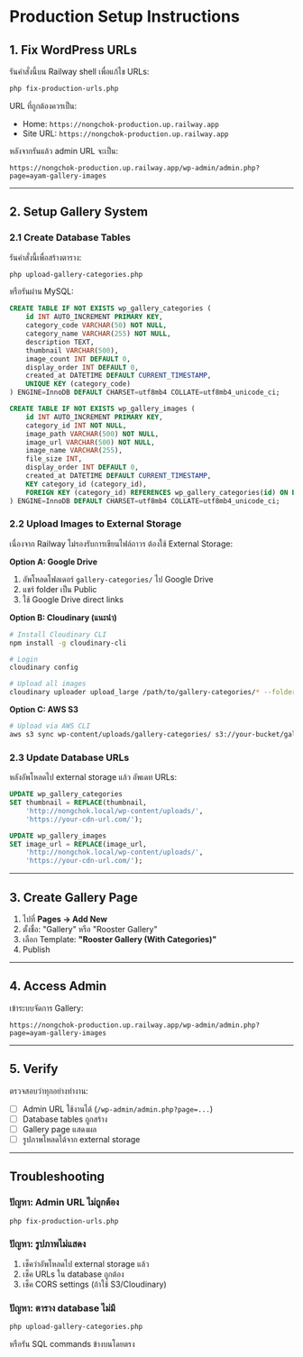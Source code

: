 # Production Setup Instructions

## 1. Fix WordPress URLs

รันคำสั่งนี้บน Railway shell เพื่อแก้ไข URLs:

```bash
php fix-production-urls.php
```

URL ที่ถูกต้องควรเป็น:
- Home: `https://nongchok-production.up.railway.app`
- Site URL: `https://nongchok-production.up.railway.app`

หลังจากรันแล้ว admin URL จะเป็น:
```
https://nongchok-production.up.railway.app/wp-admin/admin.php?page=ayam-gallery-images
```

---

## 2. Setup Gallery System

### 2.1 Create Database Tables

รันคำสั่งนี้เพื่อสร้างตาราง:

```bash
php upload-gallery-categories.php
```

หรือรันผ่าน MySQL:

```sql
CREATE TABLE IF NOT EXISTS wp_gallery_categories (
    id INT AUTO_INCREMENT PRIMARY KEY,
    category_code VARCHAR(50) NOT NULL,
    category_name VARCHAR(255) NOT NULL,
    description TEXT,
    thumbnail VARCHAR(500),
    image_count INT DEFAULT 0,
    display_order INT DEFAULT 0,
    created_at DATETIME DEFAULT CURRENT_TIMESTAMP,
    UNIQUE KEY (category_code)
) ENGINE=InnoDB DEFAULT CHARSET=utf8mb4 COLLATE=utf8mb4_unicode_ci;

CREATE TABLE IF NOT EXISTS wp_gallery_images (
    id INT AUTO_INCREMENT PRIMARY KEY,
    category_id INT NOT NULL,
    image_path VARCHAR(500) NOT NULL,
    image_url VARCHAR(500) NOT NULL,
    image_name VARCHAR(255),
    file_size INT,
    display_order INT DEFAULT 0,
    created_at DATETIME DEFAULT CURRENT_TIMESTAMP,
    KEY category_id (category_id),
    FOREIGN KEY (category_id) REFERENCES wp_gallery_categories(id) ON DELETE CASCADE
) ENGINE=InnoDB DEFAULT CHARSET=utf8mb4 COLLATE=utf8mb4_unicode_ci;
```

### 2.2 Upload Images to External Storage

เนื่องจาก Railway ไม่รองรับการเขียนไฟล์ถาวร ต้องใช้ External Storage:

**Option A: Google Drive**
1. อัพโหลดโฟลเดอร์ `gallery-categories/` ไป Google Drive
2. แชร์ folder เป็น Public
3. ใช้ Google Drive direct links

**Option B: Cloudinary (แนะนำ)**
```bash
# Install Cloudinary CLI
npm install -g cloudinary-cli

# Login
cloudinary config

# Upload all images
cloudinary uploader upload_large /path/to/gallery-categories/* --folder=nongchok/gallery
```

**Option C: AWS S3**
```bash
# Upload via AWS CLI
aws s3 sync wp-content/uploads/gallery-categories/ s3://your-bucket/gallery-categories/
```

### 2.3 Update Database URLs

หลังอัพโหลดไป external storage แล้ว อัพเดท URLs:

```sql
UPDATE wp_gallery_categories
SET thumbnail = REPLACE(thumbnail,
    'http://nongchok.local/wp-content/uploads/',
    'https://your-cdn-url.com/');

UPDATE wp_gallery_images
SET image_url = REPLACE(image_url,
    'http://nongchok.local/wp-content/uploads/',
    'https://your-cdn-url.com/');
```

---

## 3. Create Gallery Page

1. ไปที่ **Pages → Add New**
2. ตั้งชื่อ: "Gallery" หรือ "Rooster Gallery"
3. เลือก Template: **"Rooster Gallery (With Categories)"**
4. Publish

---

## 4. Access Admin

เข้าระบบจัดการ Gallery:
```
https://nongchok-production.up.railway.app/wp-admin/admin.php?page=ayam-gallery-images
```

---

## 5. Verify

ตรวจสอบว่าทุกอย่างทำงาน:

- [ ] Admin URL ใช้งานได้ (`/wp-admin/admin.php?page=...`)
- [ ] Database tables ถูกสร้าง
- [ ] Gallery page แสดงผล
- [ ] รูปภาพโหลดได้จาก external storage

---

## Troubleshooting

### ปัญหา: Admin URL ไม่ถูกต้อง
```bash
php fix-production-urls.php
```

### ปัญหา: รูปภาพไม่แสดง
1. เช็คว่าอัพโหลดไป external storage แล้ว
2. เช็ค URLs ใน database ถูกต้อง
3. เช็ค CORS settings (ถ้าใช้ S3/Cloudinary)

### ปัญหา: ตาราง database ไม่มี
```bash
php upload-gallery-categories.php
```

หรือรัน SQL commands ข้างบนโดยตรง

